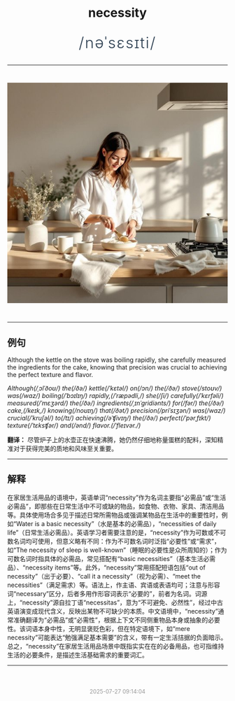 <div align="center">

# necessity

<div style="margin: 30px 0;">
<h1 style="font-size: 2.5em; font-weight: 300; letter-spacing: 2px; margin: 0; color: #2c3e50;">
/nəˈsɛsɪti/
</h1>
</div>

</div>

---

<div align="center" style="margin: 40px 0;">

![necessity](images/necessity.png)

</div>

---

## 例句

Although the kettle on the stove was boiling rapidly, she carefully measured the ingredients for the cake, knowing that precision was crucial to achieving the perfect texture and flavor.

*Although(/ˌɔlˈðoʊ/) the(/ðə/) kettle(/ˈkɛtəl/) on(/ɔn/) the(/ðə/) stove(/stoʊv/) was(/wɑz/) boiling(/ˈbɔɪlɪŋ/) rapidly,(/ˈræpədli,/) she(/ʃi/) carefully(/ˈkɛrfəli/) measured(/ˈmɛʒərd/) the(/ðə/) ingredients(/ˌɪnˈgridiənts/) for(/fər/) the(/ðə/) cake,(/keɪk,/) knowing(/noʊɪŋ/) that(/ðət/) precision(/priˈsɪʒən/) was(/wɑz/) crucial(/ˈkruʃəl/) to(/tɪ/) achieving(/əˈʧivɪŋ/) the(/ðə/) perfect(/ˈpərˌfɪkt/) texture(/ˈtɛksʧər/) and(/ənd/) flavor.(/ˈfleɪvər./)*

**翻译：** 尽管炉子上的水壶正在快速沸腾，她仍然仔细地称量蛋糕的配料，深知精准对于获得完美的质地和风味至关重要。

---

## 解释

在家居生活用品的语境中，英语单词“necessity”作为名词主要指“必需品”或“生活必需品”，即那些在日常生活中不可或缺的物品，如食物、衣物、家具、清洁用品等。具体使用场合多见于描述日常所需物品或强调某物品在生活中的重要性时，例如“Water is a basic necessity”（水是基本的必需品），“necessities of daily life”（日常生活必需品）。英语学习者需要注意的是，“necessity”作为可数或不可数名词均可使用，但意义略有不同：作为不可数名词时泛指“必要性”或“需求”，如“The necessity of sleep is well-known”（睡眠的必要性是众所周知的）；作为可数名词时指具体的必需品，常见搭配有“basic necessities”（基本生活必需品）、“necessity items”等。此外，“necessity”常用搭配短语包括“out of necessity”（出于必要）、“call it a necessity”（视为必需）、“meet the necessities”（满足需求）等。语法上，作主语、宾语或表语均可；注意与形容词“necessary”区分，后者多用作形容词表示“必要的”，前者为名词。词源上，“necessity”源自拉丁语“necessitas”，意为“不可避免、必然性”，经过中古英语演变成现代含义，反映出某物不可缺少的本质。中文语境中，“necessity”通常准确翻译为“必需品”或“必需性”，根据上下文不同侧重物品本身或抽象的必要性。该词语本身中性，无明显褒贬色彩，但在特定语境下，如“mere necessity”可能表达“勉强满足基本需要”的含义，带有一定生活拮据的负面暗示。总之，“necessity”在家居生活用品场景中既指实实在在的必备用品，也可指维持生活的必要条件，是描述生活基础需求的重要词汇。


---

<div align="center" style="margin-top: 50px;">
<small style="color: #999; font-size: 0.9em;">2025-07-27 09:14:04</small>
</div>

